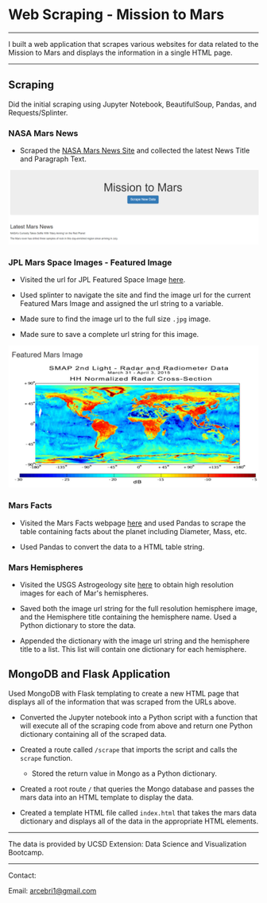 # Web Scraping - Mission to Mars

- - -

I built a web application that scrapes various websites for data related to the Mission to Mars and displays the information in a single HTML page. 

- - -

## Scraping

Did the initial scraping using Jupyter Notebook, BeautifulSoup, Pandas, and Requests/Splinter.

### NASA Mars News

* Scraped the [NASA Mars News Site](https://mars.nasa.gov/news/) and collected the latest News Title and Paragraph Text. 

![](Missions_to_Mars/appics/latestnews.png)

### JPL Mars Space Images - Featured Image

* Visited the url for JPL Featured Space Image [here](https://www.jpl.nasa.gov/spaceimages/?search=&category=Mars).

* Used splinter to navigate the site and find the image url for the current Featured Mars Image and assigned the url string to a variable.

* Made sure to find the image url to the full size `.jpg` image.

* Made sure to save a complete url string for this image.

![](Missions_to_Mars/appics/marsimage.png)

### Mars Facts

* Visited the Mars Facts webpage [here](https://space-facts.com/mars/) and used Pandas to scrape the table containing facts about the planet including Diameter, Mass, etc.

* Used Pandas to convert the data to a HTML table string.

### Mars Hemispheres

* Visited the USGS Astrogeology site [here](https://astrogeology.usgs.gov/search/results?q=hemisphere+enhanced&k1=target&v1=Mars) to obtain high resolution images for each of Mar's hemispheres.

* Saved both the image url string for the full resolution hemisphere image, and the Hemisphere title containing the hemisphere name. Used a Python dictionary to store the data.

* Appended the dictionary with the image url string and the hemisphere title to a list. This list will contain one dictionary for each hemisphere.


## MongoDB and Flask Application

Used MongoDB with Flask templating to create a new HTML page that displays all of the information that was scraped from the URLs above.

* Converted the Jupyter notebook into a Python script with a function that will execute all of the scraping code from above and return one Python dictionary containing all of the scraped data.

* Created a route called `/scrape` that imports the script and calls the `scrape` function.

  * Stored the return value in Mongo as a Python dictionary.

* Created a root route `/` that queries the Mongo database and passes the mars data into an HTML template to display the data.

* Created a template HTML file called `index.html` that takes the mars data dictionary and displays all of the data in the appropriate HTML elements. 

- - -
The data is provided by UCSD Extension: Data Science and Visualization Bootcamp.
- - -

Contact:

Email: arcebri1@gmail.com